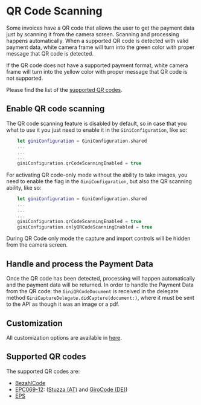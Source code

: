 QR Code Scanning
=============================

Some invoices have a QR code that allows the user to get the payment data just by scanning it from the camera screen.
Scanning and processing happens automatically. 
When a supported QR code is detected with valid payment data, white camera frame will turn into the green color with proper message that QR code is detected.

If the QR code does not have a supported payment format, white camera frame will turn into the yellow color with proper message that QR code is not supported.

Please find the list of the [supported QR codes](#supported-qr-codes).

Enable QR code scanning
------------------------

The QR code scanning feature is disabled by default, so in case that you what to use it you just need to enable it in the `GiniConfiguration`, like so:
```swift
    let giniConfiguration = GiniConfiguration.shared
    ...
    ...
    ...		
    giniConfiguration.qrCodeScanningEnabled = true
```

For activating QR code-only mode without the ability to take images, you need to enable the flag in the `GiniConfiguration`, but also the QR scanning ability, like so: 
```swift
    let giniConfiguration = GiniConfiguration.shared
    ...
    ...
    ...        
    giniConfiguration.qrCodeScanningEnabled = true
    giniConfiguration.onlyQRCodeScanningEnabled = true
```
During QR Code only mode the capture and import controls will be hidden from the camera screen.

Handle and process the Payment Data
------------------------------------

Once the QR code has been detected, processing will happen automatically and the payment data will be returned. In order to handle the Payment Data from the QR code: the `GiniQRCodeDocument` is received in the delegate method `GiniCaptureDelegate.didCapture(document:)`, where it must be sent to the API as though it was an image or a pdf.

Customization
----------------------

All customization options are available in [here](https://developer.gini.net/gini-mobile-ios/GiniCaptureSDK/3.1.1/customization-guide.html#camera).

Supported QR codes
----------------------

The supported QR codes are:
- [BezahlCode](http://www.bezahlcode.de)
- [EPC069-12](https://www.europeanpaymentscouncil.eu/document-library/guidance-documents/quick-response-code-guidelines-enable-data-capture-initiation): ([Stuzza (AT)](https://www.stuzza.at/de/zahlungsverkehr/qr-code.html) and [GiroCode (DE)](https://www.girocode.de/rechnungsempfaenger/))
- [EPS](https://eservice.stuzza.at/de/eps-ueberweisung-dokumentation/category/5-dokumentation.html)
